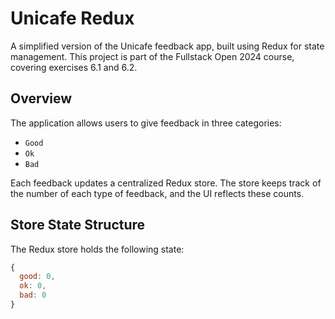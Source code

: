 # Unicafe Redux

A simplified version of the Unicafe feedback app, built using Redux for state management. This project is part of the Fullstack Open 2024 course, covering exercises 6.1 and 6.2.

## Overview

The application allows users to give feedback in three categories:
- `Good`
- `Ok`
- `Bad`

Each feedback updates a centralized Redux store. The store keeps track of the number of each type of feedback, and the UI reflects these counts.

## Store State Structure

The Redux store holds the following state:

```js
{
  good: 0,
  ok: 0,
  bad: 0
}
